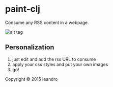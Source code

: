 # paint-clj

Consume any RSS content in a webpage.


![alt tag](http://pix.toile-libre.org/upload/original/1428683122.png)

## Personalization
1. just edit and add the rss URL to consume
2. apply your css styles and put your own images
3. go!


Copyright © 2015 leandro
